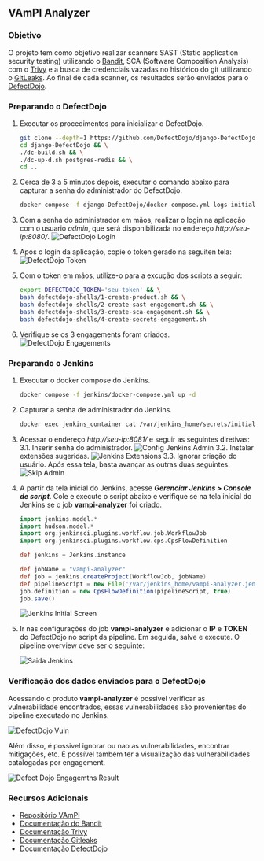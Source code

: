 ## VAmPI Analyzer

### Objetivo
O projeto tem como objetivo realizar scanners SAST (Static application security testing) utilizando o [Bandit](https://bandit.readthedocs.io/en/latest/), SCA (Software Composition Analysis) com o [Trivy](https://trivy.dev/) e a busca de credenciais vazadas no histórico do git utilizando o [GitLeaks](https://gitleaks.io/). Ao final de cada scanner, os resultados serão enviados para o [DefectDojo](https://docs.defectdojo.com/).


### Preparando o DefectDojo

 1. Executar os procedimentos para inicializar o DefectDojo.

    ```bash
    git clone --depth=1 https://github.com/DefectDojo/django-DefectDojo && \
    cd django-DefectDojo && \
    ./dc-build.sh && \
    ./dc-up-d.sh postgres-redis && \
    cd ..
    ```

2. Cerca de 3 a 5 minutos depois, executar o comando abaixo para capturar a senha do administrador do DefectDojo.
    ```bash
    docker compose -f django-DefectDojo/docker-compose.yml logs initializer | grep "Admin password:"
    ```
3. Com a senha do administrador em mãos, realizar o login na aplicação com o usuario *admin*, que será disponibilizada no endereço *http://seu-ip:8080/*.
![DefectDojo Login](/assets/defectdojo-login.png)


4. Após o login da aplicação, copie o token gerado na seguiten tela:
    ![DefectDojo Token](assets/defectdojo-token.png)

5. Com o token em mãos, utilize-o para a excução dos scripts a seguir:
    ```bash
    export DEFECTDOJO_TOKEN='seu-token' && \
    bash defectdojo-shells/1-create-product.sh && \
    bash defectdojo-shells/2-create-sast-engagement.sh && \
    bash defectdojo-shells/3-create-sca-engagement.sh && \
    bash defectdojo-shells/4-create-secrets-engagement.sh
    ```
6. Verifique se os 3 engagements foram criados.
![DefectDojo Engagements](assets/defectdojo-engagements.png)

### Preparando o Jenkins
1. Executar o docker compose do Jenkins.
    ```bash
    docker compose -f jenkins/docker-compose.yml up -d
    ```
2. Capturar a senha de administrador do Jenkins.
    ```bash
    docker exec jenkins_container cat /var/jenkins_home/secrets/initialAdminPassword
    ```
3. Acessar o endereço *http://seu-ip:8081/* e seguir as seguintes diretivas:
3.1. Inserir senha do administrador.
![Config Jenkins Admin](/assets/jenkins-pwd-admin.png)
3.2. Instalar extensões sugeridas.
![Jenkins Extensions](/assets/jenkins-extensions.png)
3.3. Ignorar criação do usuário. Após essa tela, basta avançar as outras duas seguintes.
![Skip Admin](/assets/jenkins-skip-admin.png)

4. A partir da tela inicial do Jenkins, acesse ***Gerenciar Jenkins > Console de script***. Cole e execute o script abaixo e verifique se na tela inicial do Jenkins se o job **vampi-analyzer** foi criado.
    ```groovy
    import jenkins.model.*
    import hudson.model.*
    import org.jenkinsci.plugins.workflow.job.WorkflowJob
    import org.jenkinsci.plugins.workflow.cps.CpsFlowDefinition

    def jenkins = Jenkins.instance

    def jobName = "vampi-analyzer"
    def job = jenkins.createProject(WorkflowJob, jobName)
    def pipelineScript = new File('/var/jenkins_home/vampi-analyzer.jenkinsfile').text
    job.definition = new CpsFlowDefinition(pipelineScript, true)
    job.save()
    ```
    ![Jenkins Initial Screen](/assets/jenkins-initial-screen.png)

5. Ir nas configurações do job **vampi-analyzer** e adicionar o **IP** e **TOKEN** do DefectDojo no script da pipeline. Em seguida, salve e execute. O pipeline overview deve ser o seguinte:


    ![Saida Jenkins](/assets/jenkins-success.png)

### Verificação dos dados enviados para o DefectDojo

Acessando o produto **vampi-analyzer** é possivel verificar as vulnerabilidade encontrados, essas vulnerabilidades são provenientes do pipeline executado no Jenkins.

![DefectDojo Vuln](/assets/defectdojo-vuln.png)

Além disso, é possivel ignorar ou nao as vulnerabilidades, encontrar mitigações, etc. É possível também ter a visualização das vulnerabilidades catalogadas por engagement.

![Defect Dojo Engagemtns Result](/assets/defectdojo-engagements-result.png)


### Recursos Adicionais

- [Repositório VAmPI](https://github.com/erev0s/VAmPI.git)
- [Documentação do Bandit](https://bandit.readthedocs.io/en/latest/)
- [Documentação Trivy](https://trivy.dev/)
- [Documentação Gitleaks](https://gitleaks.io/)
- [Documentação DefectDojo](https://docs.defectdojo.com/)
